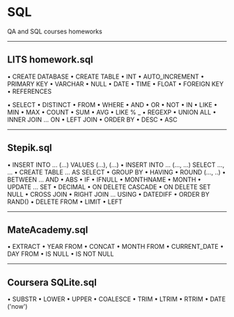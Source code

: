 # SQL

QA and SQL courses homeworks

***

## LITS homework.sql

• CREATE DATABASE
• CREATE TABLE
• INT 
• AUTO_INCREMENT 
• PRIMARY KEY
• VARCHAR
• NULL
• DATE
• TIME
• FLOAT
• FOREIGN KEY 
• REFERENCES

• SELECT
• DISTINCT
• FROM
• WHERE
• AND
• OR
• NOT
• IN
• LIKE
• MIN
• MAX
• COUNT
• SUM
• AVG
• LIKE % _
• REGEXP
• UNION ALL
• INNER JOIN ... ON
• LEFT JOIN
• ORDER BY 
• DESC
• ASC

***

## Stepik.sql

• INSERT INTO ... (...) VALUES (...), (...)
• INSERT INTO ... (..., ...) SELECT ..., ...
• CREATE TABLE ... AS SELECT
• GROUP BY
• HAVING
• ROUND (..., ..)
• BETWEEN ... AND
• ABS
• IF
• IFNULL
• MONTHNAME
• MONTH
• UPDATE ... SET
• DECIMAL
• ON DELETE CASCADE
• ON DELETE SET NULL
• CROSS JOIN
• RIGHT JOIN ... USING
• DATEDIFF
• ORDER BY RAND()
• DELETE FROM
• LIMIT
• LEFT

***

## MateAcademy.sql

• EXTRACT
• YEAR FROM
• CONCAT
• MONTH FROM
• CURRENT_DATE
• DAY FROM
• IS NULL
• IS NOT NULL

***

## Coursera SQLite.sql
• SUBSTR
• LOWER
• UPPER
• COALESCE
• TRIM
• LTRIM
• RTRIM
• DATE ('now')
